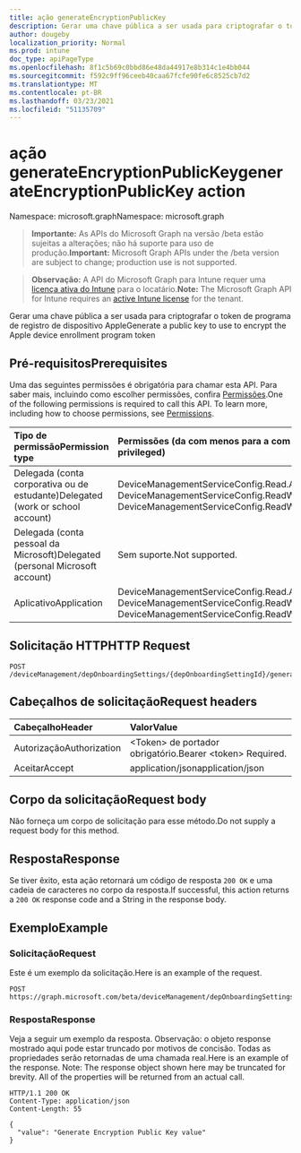 ```yaml
---
title: ação generateEncryptionPublicKey
description: Gerar uma chave pública a ser usada para criptografar o token de programa de registro de dispositivo Apple
author: dougeby
localization_priority: Normal
ms.prod: intune
doc_type: apiPageType
ms.openlocfilehash: 8f1c5b69c0bbd86e48da44917e8b314c1e4bb044
ms.sourcegitcommit: f592c9ff96ceeb40caa67fcfe90fe6c8525cb7d2
ms.translationtype: MT
ms.contentlocale: pt-BR
ms.lasthandoff: 03/23/2021
ms.locfileid: "51135709"
---
```

# <a name="generateencryptionpublickey-action"></a><span data-ttu-id="fcf9c-103">ação generateEncryptionPublicKey</span><span class="sxs-lookup"><span data-stu-id="fcf9c-103">generateEncryptionPublicKey action</span></span>

<span data-ttu-id="fcf9c-104">Namespace: microsoft.graph</span><span class="sxs-lookup"><span data-stu-id="fcf9c-104">Namespace: microsoft.graph</span></span>

> <span data-ttu-id="fcf9c-105">**Importante:** As APIs do Microsoft Graph na versão /beta estão sujeitas a alterações; não há suporte para uso de produção.</span><span class="sxs-lookup"><span data-stu-id="fcf9c-105">**Important:** Microsoft Graph APIs under the /beta version are subject to change; production use is not supported.</span></span>

> <span data-ttu-id="fcf9c-106">**Observação:** A API do Microsoft Graph para Intune requer uma [licença ativa do Intune](https://go.microsoft.com/fwlink/?linkid=839381) para o locatário.</span><span class="sxs-lookup"><span data-stu-id="fcf9c-106">**Note:** The Microsoft Graph API for Intune requires an [active Intune license](https://go.microsoft.com/fwlink/?linkid=839381) for the tenant.</span></span>

<span data-ttu-id="fcf9c-107">Gerar uma chave pública a ser usada para criptografar o token de programa de registro de dispositivo Apple</span><span class="sxs-lookup"><span data-stu-id="fcf9c-107">Generate a public key to use to encrypt the Apple device enrollment program token</span></span>

## <a name="prerequisites"></a><span data-ttu-id="fcf9c-108">Pré-requisitos</span><span class="sxs-lookup"><span data-stu-id="fcf9c-108">Prerequisites</span></span>
<span data-ttu-id="fcf9c-p101">Uma das seguintes permissões é obrigatória para chamar esta API. Para saber mais, incluindo como escolher permissões, confira [Permissões](/graph/permissions-reference).</span><span class="sxs-lookup"><span data-stu-id="fcf9c-p101">One of the following permissions is required to call this API. To learn more, including how to choose permissions, see [Permissions](/graph/permissions-reference).</span></span>

|<span data-ttu-id="fcf9c-111">Tipo de permissão</span><span class="sxs-lookup"><span data-stu-id="fcf9c-111">Permission type</span></span>|<span data-ttu-id="fcf9c-112">Permissões (da com menos para a com mais privilégios)</span><span class="sxs-lookup"><span data-stu-id="fcf9c-112">Permissions (from least to most privileged)</span></span>|
|:---|:---|
|<span data-ttu-id="fcf9c-113">Delegada (conta corporativa ou de estudante)</span><span class="sxs-lookup"><span data-stu-id="fcf9c-113">Delegated (work or school account)</span></span>|<span data-ttu-id="fcf9c-114">DeviceManagementServiceConfig.Read.All, DeviceManagementServiceConfig.ReadWrite.All</span><span class="sxs-lookup"><span data-stu-id="fcf9c-114">DeviceManagementServiceConfig.Read.All, DeviceManagementServiceConfig.ReadWrite.All</span></span>|
|<span data-ttu-id="fcf9c-115">Delegada (conta pessoal da Microsoft)</span><span class="sxs-lookup"><span data-stu-id="fcf9c-115">Delegated (personal Microsoft account)</span></span>|<span data-ttu-id="fcf9c-116">Sem suporte.</span><span class="sxs-lookup"><span data-stu-id="fcf9c-116">Not supported.</span></span>|
|<span data-ttu-id="fcf9c-117">Aplicativo</span><span class="sxs-lookup"><span data-stu-id="fcf9c-117">Application</span></span>|<span data-ttu-id="fcf9c-118">DeviceManagementServiceConfig.Read.All, DeviceManagementServiceConfig.ReadWrite.All</span><span class="sxs-lookup"><span data-stu-id="fcf9c-118">DeviceManagementServiceConfig.Read.All, DeviceManagementServiceConfig.ReadWrite.All</span></span>|

## <a name="http-request"></a><span data-ttu-id="fcf9c-119">Solicitação HTTP</span><span class="sxs-lookup"><span data-stu-id="fcf9c-119">HTTP Request</span></span>
<!-- {
  "blockType": "ignored"
}
-->
``` http
POST /deviceManagement/depOnboardingSettings/{depOnboardingSettingId}/generateEncryptionPublicKey
```

## <a name="request-headers"></a><span data-ttu-id="fcf9c-120">Cabeçalhos de solicitação</span><span class="sxs-lookup"><span data-stu-id="fcf9c-120">Request headers</span></span>
|<span data-ttu-id="fcf9c-121">Cabeçalho</span><span class="sxs-lookup"><span data-stu-id="fcf9c-121">Header</span></span>|<span data-ttu-id="fcf9c-122">Valor</span><span class="sxs-lookup"><span data-stu-id="fcf9c-122">Value</span></span>|
|:---|:---|
|<span data-ttu-id="fcf9c-123">Autorização</span><span class="sxs-lookup"><span data-stu-id="fcf9c-123">Authorization</span></span>|<span data-ttu-id="fcf9c-124">&lt;Token&gt; de portador obrigatório.</span><span class="sxs-lookup"><span data-stu-id="fcf9c-124">Bearer &lt;token&gt; Required.</span></span>|
|<span data-ttu-id="fcf9c-125">Aceitar</span><span class="sxs-lookup"><span data-stu-id="fcf9c-125">Accept</span></span>|<span data-ttu-id="fcf9c-126">application/json</span><span class="sxs-lookup"><span data-stu-id="fcf9c-126">application/json</span></span>|

## <a name="request-body"></a><span data-ttu-id="fcf9c-127">Corpo da solicitação</span><span class="sxs-lookup"><span data-stu-id="fcf9c-127">Request body</span></span>
<span data-ttu-id="fcf9c-128">Não forneça um corpo de solicitação para esse método.</span><span class="sxs-lookup"><span data-stu-id="fcf9c-128">Do not supply a request body for this method.</span></span>

## <a name="response"></a><span data-ttu-id="fcf9c-129">Resposta</span><span class="sxs-lookup"><span data-stu-id="fcf9c-129">Response</span></span>
<span data-ttu-id="fcf9c-130">Se tiver êxito, esta ação retornará um código de resposta `200 OK` e uma cadeia de caracteres no corpo da resposta.</span><span class="sxs-lookup"><span data-stu-id="fcf9c-130">If successful, this action returns a `200 OK` response code and a String in the response body.</span></span>

## <a name="example"></a><span data-ttu-id="fcf9c-131">Exemplo</span><span class="sxs-lookup"><span data-stu-id="fcf9c-131">Example</span></span>

### <a name="request"></a><span data-ttu-id="fcf9c-132">Solicitação</span><span class="sxs-lookup"><span data-stu-id="fcf9c-132">Request</span></span>
<span data-ttu-id="fcf9c-133">Este é um exemplo da solicitação.</span><span class="sxs-lookup"><span data-stu-id="fcf9c-133">Here is an example of the request.</span></span>
``` http
POST https://graph.microsoft.com/beta/deviceManagement/depOnboardingSettings/{depOnboardingSettingId}/generateEncryptionPublicKey
```

### <a name="response"></a><span data-ttu-id="fcf9c-134">Resposta</span><span class="sxs-lookup"><span data-stu-id="fcf9c-134">Response</span></span>
<span data-ttu-id="fcf9c-p102">Veja a seguir um exemplo da resposta. Observação: o objeto response mostrado aqui pode estar truncado por motivos de concisão. Todas as propriedades serão retornadas de uma chamada real.</span><span class="sxs-lookup"><span data-stu-id="fcf9c-p102">Here is an example of the response. Note: The response object shown here may be truncated for brevity. All of the properties will be returned from an actual call.</span></span>
``` http
HTTP/1.1 200 OK
Content-Type: application/json
Content-Length: 55

{
  "value": "Generate Encryption Public Key value"
}
```




